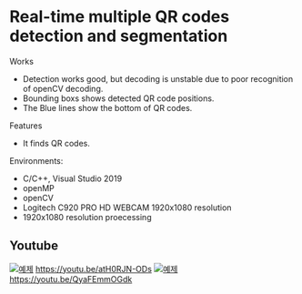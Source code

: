 # Real-time multiple QR codes detection and segmentation


Works
* Detection works good, but decoding is unstable due to poor recognition of openCV decoding.
* Bounding boxs shows detected QR code positions.
* The Blue lines show the bottom of QR codes.

Features
* It finds QR codes.

Environments:
* C/C++, Visual Studio 2019
* openMP
* openCV
* Logitech C920 PRO HD WEBCAM 1920x1080 resolution
* 1920x1080 resolution proecessing


## Youtube
[![예제](http://img.youtube.com/vi/atH0RJN-ODs/0.jpg)](https://youtu.be/atH0RJN-ODs?t=0s) 
https://youtu.be/atH0RJN-ODs
[![예제](http://img.youtube.com/vi/QyaFEmmOGdk/0.jpg)](https://youtu.be/QyaFEmmOGdk?t=0s) 
https://youtu.be/QyaFEmmOGdk



